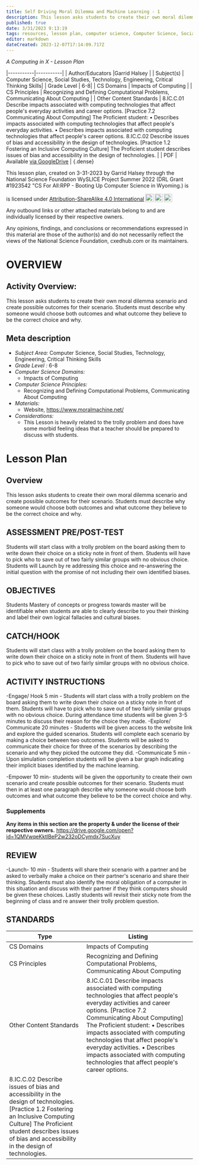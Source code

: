 ```yaml
---
title: Self Driving Moral Dilemma and Machine Learning - 1
description: This lesson asks students to create their own moral dilemma scenario and create possible outcomes for their scenario. Students must describe why someone would choose both outcomes and what outcome they believe to be the correct choice and why.
published: true
date: 3/31/2023 9:13:19
tags: resources, lesson plan, computer science, Computer Science, Social Studies, Technology, Engineering, Critical Thinking Skills 
editor: markdown
dateCreated: 2023-12-07T17:14:09.717Z
---
```

*A Computing in X - Lesson Plan*

|-----------|-----------|
| Author/Educators |Garrid Halsey |
| Subject(s) | Computer Science, Social Studies, Technology, Engineering, Critical Thinking Skills|
| Grade Level | 6-8|
| CS Domains | Impacts of Computing |
| CS Principles | Recognizing and Defining Computational Problems, Communicating About Computing |
| Other Content Standards | 8.IC.C.01 Describe impacts associated with computing technologies that affect people's everyday activities and career options. [Practice 7.2 Communicating About Computing] The Proficient student: • Describes impacts associated with computing technologies that affect people's everyday activities. • Describes impacts associated with computing technologies that affect people's career options. 
8.IC.C.02 Describe issues of bias and accessibility in the design of technologies. [Practice 1.2 Fostering an Inclusive Computing Culture] The Proficient student describes issues of bias and accessibility in the design of technologies. | 
| PDF | Available [via GoogleDrive](https://drive.google.com/open?id=1xGYB9KP6EoprTKI6Mr0FtT6AhU8B-9ca) |
{.dense}






This lesson plan, created on 3-31-2023 by Garrid Halsey through the National Science Foundation WySLICE Project Summer 2022 (DRL Grant #1923542 "CS For All:RPP - Booting Up Computer Science in Wyoming.) is  <p xmlns:cc="http://creativecommons.org/ns#" >  is licensed under <a href="http://creativecommons.org/licenses/by-sa/4.0/?ref=chooser-v1" target="_blank" rel="license noopener noreferrer" style="display:inline-block;">Attribution-ShareAlike 4.0 International<img style="height:22px!important;margin-left:3px;vertical-align:text-bottom;" src="https://mirrors.creativecommons.org/presskit/icons/cc.svg?ref=chooser-v1"><img style="height:22px!important;margin-left:3px;vertical-align:text-bottom;" src="https://mirrors.creativecommons.org/presskit/icons/by.svg?ref=chooser-v1"><img style="height:22px!important;margin-left:3px;vertical-align:text-bottom;" src="https://mirrors.creativecommons.org/presskit/icons/sa.svg?ref=chooser-v1"></a></p>


Any outbound links or other attached materials belong to and are individually licensed by their respective owners. 


Any opinions, findings, and conclusions or recommendations expressed in this material are those of the author(s) and do not necessarily reflect the views of the National Science Foundation, cxedhub.com or its maintainers.


# OVERVIEW
## Activity Overview:  
This lesson asks students to create their own moral dilemma scenario and create possible outcomes for their scenario. Students must describe why someone would choose both outcomes and what outcome they believe to be the correct choice and why.
## Meta description
+ *Subject Area:* Computer Science, Social Studies, Technology, Engineering, Critical Thinking Skills 
+ *Grade Level :* 6-8 
+ *Computer Science Domains:*
   + Impacts of Computing
+ *Computer Science Principles:*
   + Recognizing and Defining Computational Problems, Communicating About Computing
+ *Materials:* 
   + Website, https://www.moralmachine.net/
+ *Considerations:*
   + This Lesson is heavily related to the trolly problem and does have some morbid feeling ideas that a teacher should be prepared to discuss with students.


# Lesson Plan
## Overview
This lesson asks students to create their own moral dilemma scenario and create possible outcomes for their scenario. Students must describe why someone would choose both outcomes and what outcome they believe to be the correct choice and why.
## ASSESSMENT PRE/POST-TEST
Students will start class with a trolly problem on the board asking them to write down their choice on a sticky note in front of them. Students will have to pick who to save out of two fairly similar groups with no obvious choice.  Students will Launch by re addressing this choice and re-answering the initial question with the promise of not including their own identified biases.
## OBJECTIVES
Students Mastery of concepts or progress towards master will be identifiable when students are able to clearly describe to you their thinking and label their own logical fallacies and cultural biases.


## CATCH/HOOK
Students will start class with a trolly problem on the board asking them to write down their choice on a sticky note in front of them. Students will have to pick who to save out of two fairly similar groups with no obvious choice.


## ACTIVITY INSTRUCTIONS
-Engage/ Hook 5 min - Students will start class with a trolly problem on the board asking them to write down their choice on a sticky note in front of them. Students will have to pick who to save out of two fairly similar groups with no obvious choice. During attendance time students will be given 3-5 minutes to discuss their reason for the choice they made. 
-Explore/ Communicate 20 minutes - Students will be given access to the website link and explore the guided scenarios. Students will complete each scenario by making a choice between two outcomes. Students will be asked to communicate their choice for three of the scenarios by describing the scenario and why they picked the outcome they did.
-Communicate 5 min - Upon simulation completion students will be given a bar graph indicating their implicit biases identified by the machine learning. 


-Empower 10 min- students will be given the opportunity to create their own scenario and create possible outcomes for their scenario. Students must then in at least one paragraph describe why someone would choose both outcomes and what outcome they believe to be the correct choice and why.


### Supplements
**Any items in this section are the property & under the license of their respective owners.**
https://drive.google.com/open?id=1QMVwqeKktlBeP2w232oDCymdx7SucXuy




## REVIEW
-Launch- 10 min - Students will share their scenario with a partner and be asked to verbally make a choice on their partner's scenario and share their thinking. Students must also identify the moral obligation of a computer in this situation and discuss with their partner if they think computers should be given these choices. Lastly students will revisit their sticky note from the beginning of class and re answer their trolly problem question.
## STANDARDS        
| Type | Listing | 
|-----------|-----------|
| CS Domains  | Impacts of Computing|
| CS Principles   | Recognizing and Defining Computational Problems, Communicating About Computing|
| Other Content Standards | 8.IC.C.01 Describe impacts associated with computing technologies that affect people's everyday activities and career options. [Practice 7.2 Communicating About Computing] The Proficient student: • Describes impacts associated with computing technologies that affect people's everyday activities. • Describes impacts associated with computing technologies that affect people's career options. 
8.IC.C.02 Describe issues of bias and accessibility in the design of technologies. [Practice 1.2 Fostering an Inclusive Computing Culture] The Proficient student describes issues of bias and accessibility in the design of technologies.  |